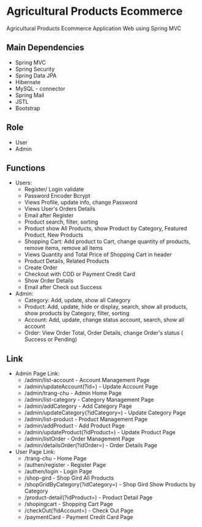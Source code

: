 
# Agricultural Products Ecommerce

Agricultural Products Ecommerce Application Web using Spring MVC


## Main Dependencies

- Spring MVC
- Spring Security
- Spring Data JPA
- Hibernate
- MySQL - connector
- Spring Mail
- JSTL
- Bootstrap

## Role
-   User
-   Admin
## Functions
- Users: 
    - Register/ Login validate
    - Password Encoder Bcrypt
    - Views Profile, update info, change Password
    - Views User's Orders Details
    - Email after Register
    - Product search, filter, sorting
    - Product show All Products, show Product by Category, Featured Product, New Products
    - Shopping Cart: Add product to Cart, change quantity of products, remove items, remove all items 
    - Views Quantity and Total Price of Shopping Cart in header
    - Product Details, Related Products
    - Create Order
    - Checkout with COD or Payment Credit Card
    - Show Order Details
    - Email after Check out Success
- Admin:
    - Category: Add, update, show all Category
    - Product: Add, update, hide or display, search, show all products, show products by Category, filter, sorting
    - Account: Add, update, change status account, search, show all account
    - Order: View Order Total, Order Details, change Order's status ( Success or Pending)
## Link
- Admin Page Link:
    - /admin/list-account - Account Management Page
    - /admin/updateAccount(?id=) - Update Account Page
    - /admin/trang-chu - Admin Home Page
    - /admin/list-category - Category Management Page
    - /admin/addCategory - Add Category Page
    - /admin/updateCategory(?idCategory=) - Update Category Page
    - /admin/list-product - Product Management Page
    - /admin/addProduct - Add Product Page
    - /admin/updateProduct(?idProduct=) - Update Product Page
    - /admin/listOrder - Order Management Page
    - /admin/detailsOrder(?idOrder=) - Order Details Page
- User Page Link:
    -  /trang-chu - Home Page
    -  /authen/register - Register Page
    -  /authen/login - Login Page
    -  /shop-gird - Shop Gird All Products
    -  /shopGridByCategory(?idCategory=) - Shop Gird Show Products by Category
    -  /product-detail(?idProduct=) - Product Detail Page
    -  /shopingcart - Shopping Cart Page
    -  /checkOut(?idAccount=) - Check Out Page
    -  /paymentCard - Payment Credit Card Page
    